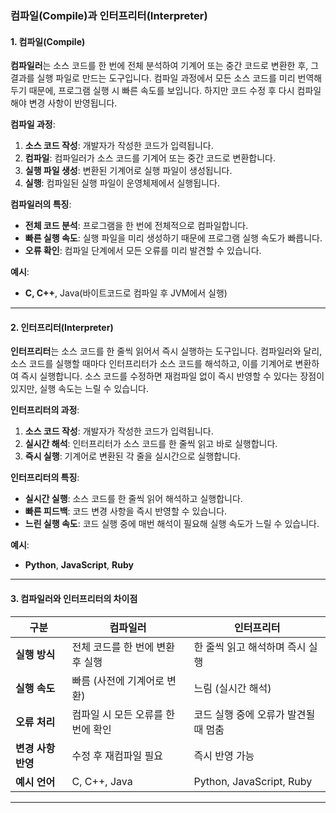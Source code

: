 ### 컴파일(Compile)과 인터프리터(Interpreter)

#### 1. **컴파일(Compile)**

**컴파일러**는 소스 코드를 한 번에 전체 분석하여 기계어 또는 중간 코드로 변환한 후, 그 결과를 실행 파일로 만드는 도구입니다. 컴파일 과정에서 모든 소스 코드를 미리 번역해 두기 때문에, 프로그램 실행 시 빠른 속도를 보입니다. 하지만 코드 수정 후 다시 컴파일해야 변경 사항이 반영됩니다.

**컴파일 과정**:

1. **소스 코드 작성**: 개발자가 작성한 코드가 입력됩니다.
2. **컴파일**: 컴파일러가 소스 코드를 기계어 또는 중간 코드로 변환합니다.
3. **실행 파일 생성**: 변환된 기계어로 실행 파일이 생성됩니다.
4. **실행**: 컴파일된 실행 파일이 운영체제에서 실행됩니다.

**컴파일러의 특징**:

- **전체 코드 분석**: 프로그램을 한 번에 전체적으로 컴파일합니다.
- **빠른 실행 속도**: 실행 파일을 미리 생성하기 때문에 프로그램 실행 속도가 빠릅니다.
- **오류 확인**: 컴파일 단계에서 모든 오류를 미리 발견할 수 있습니다.

**예시**:

- **C, C++**, Java(바이트코드로 컴파일 후 JVM에서 실행)

---

#### 2. **인터프리터(Interpreter)**

**인터프리터**는 소스 코드를 한 줄씩 읽어서 즉시 실행하는 도구입니다. 컴파일러와 달리, 소스 코드를 실행할 때마다 인터프리터가 소스 코드를 해석하고, 이를 기계어로 변환하여 즉시 실행합니다. 소스 코드를 수정하면 재컴파일 없이 즉시 반영할 수 있다는 장점이 있지만, 실행 속도는 느릴 수 있습니다.

**인터프리터의 과정**:

1. **소스 코드 작성**: 개발자가 작성한 코드가 입력됩니다.
2. **실시간 해석**: 인터프리터가 소스 코드를 한 줄씩 읽고 바로 실행합니다.
3. **즉시 실행**: 기계어로 변환된 각 줄을 실시간으로 실행합니다.

**인터프리터의 특징**:

- **실시간 실행**: 소스 코드를 한 줄씩 읽어 해석하고 실행합니다.
- **빠른 피드백**: 코드 변경 사항을 즉시 반영할 수 있습니다.
- **느린 실행 속도**: 코드 실행 중에 매번 해석이 필요해 실행 속도가 느릴 수 있습니다.

**예시**:

- **Python**, **JavaScript**, **Ruby**

---

#### 3. **컴파일러와 인터프리터의 차이점**

| **구분**           | **컴파일러**                       | **인터프리터**                       |
| ------------------ | ---------------------------------- | ------------------------------------ |
| **실행 방식**      | 전체 코드를 한 번에 변환 후 실행   | 한 줄씩 읽고 해석하며 즉시 실행      |
| **실행 속도**      | 빠름 (사전에 기계어로 변환)        | 느림 (실시간 해석)                   |
| **오류 처리**      | 컴파일 시 모든 오류를 한 번에 확인 | 코드 실행 중에 오류가 발견될 때 멈춤 |
| **변경 사항 반영** | 수정 후 재컴파일 필요              | 즉시 반영 가능                       |
| **예시 언어**      | C, C++, Java                       | Python, JavaScript, Ruby             |

---
